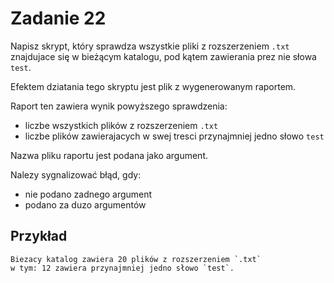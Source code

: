 # Zadanie 22

Napisz skrypt, który sprawdza wszystkie pliki z rozszerzeniem `.txt` znajdujace się w bieżącym katalogu, pod kątem zawierania prez nie słowa `test`.

Efektem dziatania tego skryptu jest plik z wygenerowanym raportem.

Raport ten zawiera wynik powyższego sprawdzenia:

- liczbe wszystkich plików z rozszerzeniem `.txt`
- liczbe plików zawierajacych w swej tresci przynajmniej jedno słowo `test`

Nazwa pliku raportu jest podana jako argument.

Nalezy sygnalizować błąd, gdy:

- nie podano zadnego argument
- podano za duzo argumentów

## Przykład

```
Biezacy katalog zawiera 20 plików z rozszerzeniem `.txt` 
w tym: 12 zawiera przynajmniej jedno słowo `test`.
```
